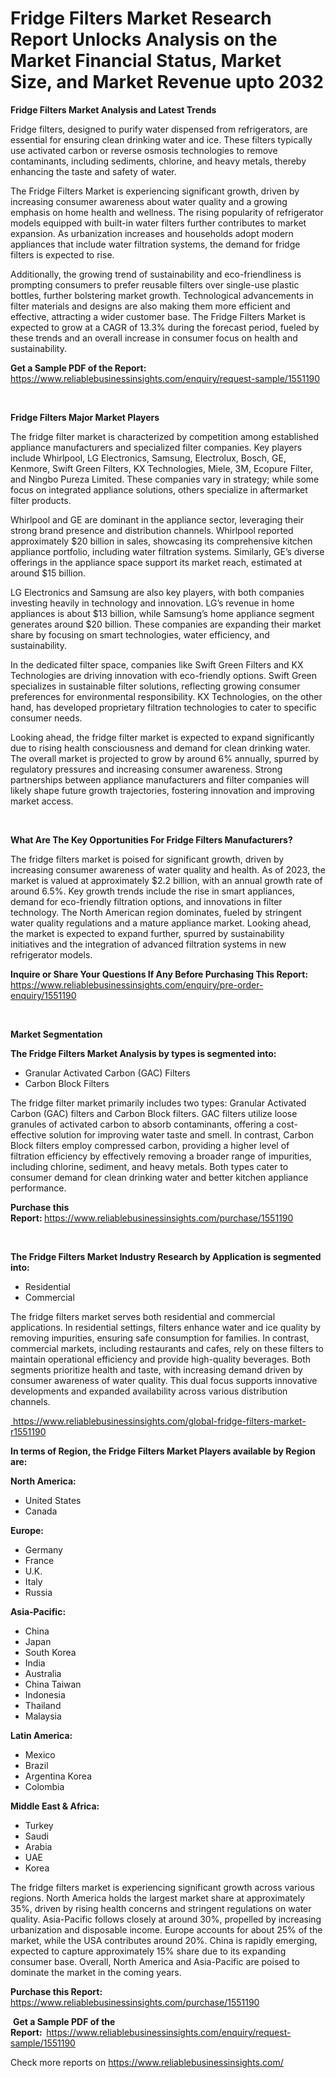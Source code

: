 <p><h1>Fridge Filters Market Research Report Unlocks Analysis on the Market Financial Status, Market Size, and Market Revenue upto 2032</h1></p><p><strong>Fridge Filters Market Analysis and Latest Trends</strong></p>
<p><p>Fridge filters, designed to purify water dispensed from refrigerators, are essential for ensuring clean drinking water and ice. These filters typically use activated carbon or reverse osmosis technologies to remove contaminants, including sediments, chlorine, and heavy metals, thereby enhancing the taste and safety of water.</p><p>The Fridge Filters Market is experiencing significant growth, driven by increasing consumer awareness about water quality and a growing emphasis on home health and wellness. The rising popularity of refrigerator models equipped with built-in water filters further contributes to market expansion. As urbanization increases and households adopt modern appliances that include water filtration systems, the demand for fridge filters is expected to rise.</p><p>Additionally, the growing trend of sustainability and eco-friendliness is prompting consumers to prefer reusable filters over single-use plastic bottles, further bolstering market growth. Technological advancements in filter materials and designs are also making them more efficient and effective, attracting a wider customer base. The Fridge Filters Market is expected to grow at a CAGR of 13.3% during the forecast period, fueled by these trends and an overall increase in consumer focus on health and sustainability.</p></p>
<p><strong>Get a Sample PDF of the Report:&nbsp;</strong> <a href="https://www.reliablebusinessinsights.com/enquiry/request-sample/1551190?utm_campaign=3043&utm_medium=2&utm_source=Github&utm_content=ia&utm_term=04042025&utm_id=fridge-filters">https://www.reliablebusinessinsights.com/enquiry/request-sample/1551190</a></p>
<p>&nbsp;</p>
<p><strong>Fridge Filters Major Market Players</strong></p>
<p><p>The fridge filter market is characterized by competition among established appliance manufacturers and specialized filter companies. Key players include Whirlpool, LG Electronics, Samsung, Electrolux, Bosch, GE, Kenmore, Swift Green Filters, KX Technologies, Miele, 3M, Ecopure Filter, and Ningbo Pureza Limited. These companies vary in strategy; while some focus on integrated appliance solutions, others specialize in aftermarket filter products.</p><p>Whirlpool and GE are dominant in the appliance sector, leveraging their strong brand presence and distribution channels. Whirlpool reported approximately $20 billion in sales, showcasing its comprehensive kitchen appliance portfolio, including water filtration systems. Similarly, GE’s diverse offerings in the appliance space support its market reach, estimated at around $15 billion.</p><p>LG Electronics and Samsung are also key players, with both companies investing heavily in technology and innovation. LG’s revenue in home appliances is about $13 billion, while Samsung’s home appliance segment generates around $20 billion. These companies are expanding their market share by focusing on smart technologies, water efficiency, and sustainability.</p><p>In the dedicated filter space, companies like Swift Green Filters and KX Technologies are driving innovation with eco-friendly options. Swift Green specializes in sustainable filter solutions, reflecting growing consumer preferences for environmental responsibility. KX Technologies, on the other hand, has developed proprietary filtration technologies to cater to specific consumer needs.</p><p>Looking ahead, the fridge filter market is expected to expand significantly due to rising health consciousness and demand for clean drinking water. The overall market is projected to grow by around 6% annually, spurred by regulatory pressures and increasing consumer awareness. Strong partnerships between appliance manufacturers and filter companies will likely shape future growth trajectories, fostering innovation and improving market access.</p></p>
<p>&nbsp;</p>
<p><strong>What Are The Key Opportunities For Fridge Filters Manufacturers?</strong></p>
<p><p>The fridge filters market is poised for significant growth, driven by increasing consumer awareness of water quality and health. As of 2023, the market is valued at approximately $2.2 billion, with an annual growth rate of around 6.5%. Key growth trends include the rise in smart appliances, demand for eco-friendly filtration options, and innovations in filter technology. The North American region dominates, fueled by stringent water quality regulations and a mature appliance market. Looking ahead, the market is expected to expand further, spurred by sustainability initiatives and the integration of advanced filtration systems in new refrigerator models.</p></p>
<p><strong>Inquire or Share Your Questions If Any Before Purchasing This Report:</strong> <a href="https://www.reliablebusinessinsights.com/enquiry/pre-order-enquiry/1551190?utm_campaign=3043&utm_medium=2&utm_source=Github&utm_content=ia&utm_term=04042025&utm_id=fridge-filters">https://www.reliablebusinessinsights.com/enquiry/pre-order-enquiry/1551190</a></p>
<p>&nbsp;</p>
<p><strong>Market Segmentation</strong></p>
<p><strong>The Fridge Filters Market Analysis by types is segmented into:</strong></p>
<p><ul><li>Granular Activated Carbon (GAC) Filters</li><li>Carbon Block Filters</li></ul></p>
<p><p>The fridge filter market primarily includes two types: Granular Activated Carbon (GAC) filters and Carbon Block filters. GAC filters utilize loose granules of activated carbon to absorb contaminants, offering a cost-effective solution for improving water taste and smell. In contrast, Carbon Block filters employ compressed carbon, providing a higher level of filtration efficiency by effectively removing a broader range of impurities, including chlorine, sediment, and heavy metals. Both types cater to consumer demand for clean drinking water and better kitchen appliance performance.</p></p>
<p><strong>Purchase this Report:&nbsp;</strong><a href="https://www.reliablebusinessinsights.com/purchase/1551190?utm_campaign=3043&utm_medium=2&utm_source=Github&utm_content=ia&utm_term=04042025&utm_id=fridge-filters">https://www.reliablebusinessinsights.com/purchase/1551190</a></p>
<p>&nbsp;</p>
<p><strong>The Fridge Filters Market Industry Research by Application is segmented into:</strong></p>
<p><ul><li>Residential</li><li>Commercial</li></ul></p>
<p><p>The fridge filters market serves both residential and commercial applications. In residential settings, filters enhance water and ice quality by removing impurities, ensuring safe consumption for families. In contrast, commercial markets, including restaurants and cafes, rely on these filters to maintain operational efficiency and provide high-quality beverages. Both segments prioritize health and taste, with increasing demand driven by consumer awareness of water quality. This dual focus supports innovative developments and expanded availability across various distribution channels.</p></p>
<p><a href="https://www.reliablebusinessinsights.com/global-fridge-filters-market-r1551190?utm_campaign=3043&utm_medium=2&utm_source=Github&utm_content=ia&utm_term=04042025&utm_id=fridge-filters">&nbsp;https://www.reliablebusinessinsights.com/global-fridge-filters-market-r1551190</a></p>
<p><strong>In terms of Region, the Fridge Filters Market Players available by Region are:</strong></p>
<p>
    <p> <strong> North America: </strong>
        <ul>
            <li>United States</li>
            <li>Canada</li>
        </ul>
        </p> 
    <p> <strong> Europe: </strong>
        <ul>
            <li>Germany</li>
            <li>France</li>
            <li>U.K.</li>
            <li>Italy</li>
            <li>Russia</li>
        </ul>
        </p> 
    <p> <strong> Asia-Pacific: </strong>
        <ul>
            <li>China</li>
            <li>Japan</li>
            <li>South Korea</li>
            <li>India</li>
            <li>Australia</li>
            <li>China Taiwan</li>
            <li>Indonesia</li>
            <li>Thailand</li>
            <li>Malaysia</li>
        </ul>
        </p> 
    <p> <strong> Latin America: </strong>
        <ul>
            <li>Mexico</li>
            <li>Brazil</li>
            <li>Argentina Korea</li>
            <li>Colombia</li>
        </ul>
        </p> 
    <p> <strong> Middle East & Africa: </strong>
        <ul>
            <li>Turkey</li>
            <li>Saudi</li>
            <li>Arabia</li>
            <li>UAE</li>
            <li>Korea</li>
        </ul>
    </p>
    </p>
<p><p>The fridge filters market is experiencing significant growth across various regions. North America holds the largest market share at approximately 35%, driven by rising health concerns and stringent regulations on water quality. Asia-Pacific follows closely at around 30%, propelled by increasing urbanization and disposable income. Europe accounts for about 25% of the market, while the USA contributes around 20%. China is rapidly emerging, expected to capture approximately 15% share due to its expanding consumer base. Overall, North America and Asia-Pacific are poised to dominate the market in the coming years.</p></p>
<p><strong>Purchase this Report: </strong><a href="https://www.reliablebusinessinsights.com/purchase/1551190?utm_campaign=3043&utm_medium=2&utm_source=Github&utm_content=ia&utm_term=04042025&utm_id=fridge-filters">https://www.reliablebusinessinsights.com/purchase/1551190</a></p>
<p>&nbsp;<strong>Get a Sample PDF of the Report:&nbsp;&nbsp;</strong><a href="https://www.reliablebusinessinsights.com/enquiry/request-sample/1551190?utm_campaign=3043&utm_medium=2&utm_source=Github&utm_content=ia&utm_term=04042025&utm_id=fridge-filters">https://www.reliablebusinessinsights.com/enquiry/request-sample/1551190</a></p>
<p><strong></strong></p>
<p>Check more reports on <a href="https://www.reliablebusinessinsights.com/?utm_campaign=3043&utm_medium=2&utm_source=Github&utm_content=ia&utm_term=04042025&utm_id=fridge-filters">https://www.reliablebusinessinsights.com/</a></p>